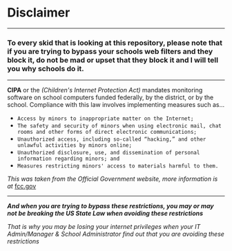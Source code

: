 # Disclaimer

-------------------------------------------------------------------------------------------------------------------------------------
### To every skid that is looking at this repository, please note that if you are trying to bypass your schools web filters and they block it, do not be mad or upset that they block it and I will tell you why schools do it.

-------------------------------------------------------------------------------------------------------------------------------------
**CIPA** or the _(Children's Internet Protection Act)_ mandates monitoring software on school computers funded federally, by the district, or by the school. Compliance with this law involves implementing measures such as...

+ `Access by minors to inappropriate matter on the Internet;`
+ `The safety and security of minors when using electronic mail, chat rooms and other forms of direct electronic communications;`
+ `Unauthorized access, including so-called “hacking,” and other unlawful activities by minors online;`
+ `Unauthorized disclosure, use, and dissemination of personal information regarding minors; and`
+ `Measures restricting minors' access to materials harmful to them.`

_This was taken from the Official Government website, more information is at_ [fcc.gov](https://www.fcc.gov/consumers/guides/childrens-internet-protection-act)

-------------------------------------------------------------------------------------------------------------------------------------

_**And when you are trying to bypass these restrictions, you may or may not be breaking the US State Law when avoiding these restrictions**_

_That is why you may be losing your internet privileges when your IT Admin/Manager & School Administrator find out that you are avoiding these restrictions_
